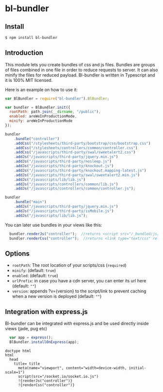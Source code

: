 # bl-bundler

## Install

```sh
$ npm install bl-bundler
```

## Introduction

This module lets you create bundles of css and js files. Bundles are groups
of files combined in one file in order to reduce requests to server. It can
also minify the files for reduced payload.
Bl-bundler is written in Typescript and it is 100% MIT licensed.

Here is an example on how to use it:

```js
var BlBundler = require("bl-bundler").BlBundler;

var bundler = BlBundler.init({
  rootPath: path.join(__dirname, "/public"),
  enabled: areWeInProductionMode,
  minify: areWeInProductionMode
});

bundler
    .bundle("controller")
    .addCss("/stylesheets/third-party/bootstrap/css/bootstrap.css")
    .addCss("/stylesheets/controllers/common/controller.css")
    .addCss("/javascripts/third-party/swal/sweetalert2.css")
    .addJs("/javascripts/third-party/jquery.min.js")
    .addJs("/javascripts/third-party/nosleep.js")
    .addJs("/javascripts/third-party/knockout.js")
    .addJs("/javascripts/third-party/knockout.mapping-latest.js")
    .addJs("/javascripts/third-party/swal/sweetalert2.min.js")
    .addJs("/javascripts/lib/lib.js")
    .addJs("/javascripts/controllers/common/lib.js")
    .addJs("/javascripts/controllers/common/controller.js");

bundler
    .bundle("main")
    .addJs("/javascripts/third-party/jquery.min.js")
    .addJs("/javascripts/third-party/isMobile.js")
    .addJs("/javascripts/lib/lib.js");
```

You can later use bundles in your views like this:

```js
  bundler.renderJs("controller");  //returns <script src="/_bundled/js/controller_bundle.js"></script>
  bundler.renderCss("controller");  //returns <link type="text/css" rel="stylesheet" href="/_bundled/css/controller_bundle.css">
```

## Options

* `rootPath`: The root location of your scripts/css (`required`)
* `minify`:  (default: `true`)
* `enabled`: (default: `true`)
* `urlPrefix`: in case you have a cdn server, you can enter its url here (default: `""`)
* `version`: appends ?v={version} to the script/link to prevent caching
  when a new version is deployed (default: `""`)

## Integration with express.js

Bl-bundler can be integrated with express.js and be used directly inside views (jade, pug etc)

```js
  var app = express();
  BlBundler.installOnExpress(app);
```

```jade
doctype html
html
  head
    title= title
      meta(name="viewport", content="width=device-width, initial-scale=1")
      script(src="/socket.io/socket.io.js")
      !{renderJs("controller")}
      !{renderCss("controller")}
```
